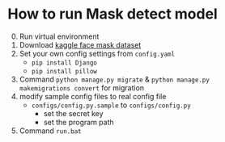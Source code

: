 # How to run Mask detect model

0. Run virtual environment
1. Download [kaggle face mask dataset](https://www.kaggle.com/andrewmvd/face-mask-detection)
2. Set your own config settings from `config.yaml`
    - `pip install Django`
    - `pip install pillow`
3. Command `python manage.py migrate` & `python manage.py makemigrations convert` for migration
5. modify sample config files to real config file
    - `configs/config.py.sample` to `configs/config.py`
        - set the secret key 
        - set the program path
6. Command `run.bat`
